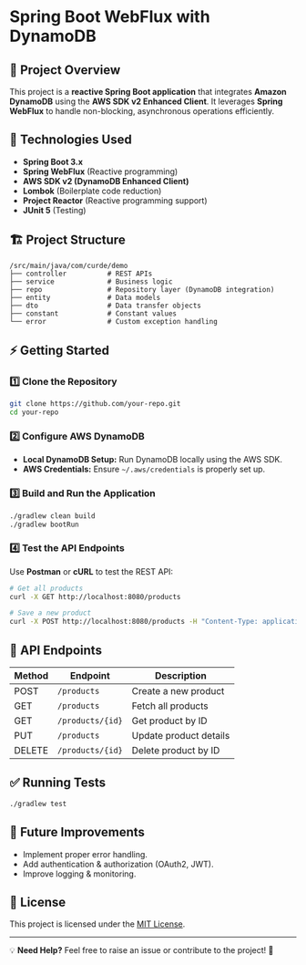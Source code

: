 # Spring Boot WebFlux with DynamoDB

## 📌 Project Overview
This project is a **reactive Spring Boot application** that integrates **Amazon DynamoDB** using the **AWS SDK v2 Enhanced Client**. It leverages **Spring WebFlux** to handle non-blocking, asynchronous operations efficiently.

## 🚀 Technologies Used
- **Spring Boot 3.x**
- **Spring WebFlux** (Reactive programming)
- **AWS SDK v2 (DynamoDB Enhanced Client)**
- **Lombok** (Boilerplate code reduction)
- **Project Reactor** (Reactive programming support)
- **JUnit 5** (Testing)

## 🏗 Project Structure
```
/src/main/java/com/curde/demo
├── controller          # REST APIs
├── service             # Business logic
├── repo                # Repository layer (DynamoDB integration)
├── entity              # Data models
├── dto                 # Data transfer objects
├── constant            # Constant values
└── error               # Custom exception handling
```

## ⚡️ Getting Started
### 1️⃣ Clone the Repository
```sh
git clone https://github.com/your-repo.git
cd your-repo
```

### 2️⃣ Configure AWS DynamoDB
- **Local DynamoDB Setup:** Run DynamoDB locally using the AWS SDK.
- **AWS Credentials:** Ensure `~/.aws/credentials` is properly set up.

### 3️⃣ Build and Run the Application
```sh
./gradlew clean build
./gradlew bootRun
```

### 4️⃣ Test the API Endpoints
Use **Postman** or **cURL** to test the REST API:
```sh
# Get all products
curl -X GET http://localhost:8080/products

# Save a new product
curl -X POST http://localhost:8080/products -H "Content-Type: application/json" -d '{"name":"Laptop","price":1200}'
```

## 📜 API Endpoints
| Method | Endpoint          | Description                |
|--------|------------------|----------------------------|
| POST   | `/products`      | Create a new product       |
| GET    | `/products`      | Fetch all products        |
| GET    | `/products/{id}` | Get product by ID         |
| PUT    | `/products`      | Update product details    |
| DELETE | `/products/{id}` | Delete product by ID      |

## ✅ Running Tests
```sh
./gradlew test
```

## 🎯 Future Improvements
- Implement proper error handling.
- Add authentication & authorization (OAuth2, JWT).
- Improve logging & monitoring.

## 📄 License
This project is licensed under the [MIT License](LICENSE).

---
💡 **Need Help?** Feel free to raise an issue or contribute to the project! 🚀


